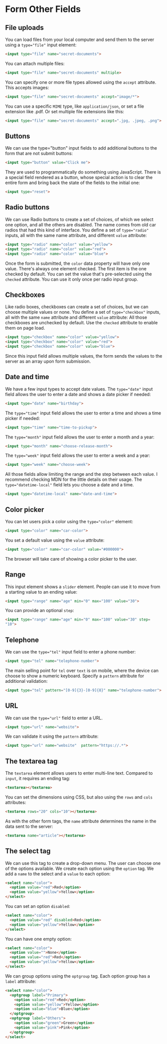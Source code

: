 # Form Other Fields

## File uploads

You can load files from your local computer and send them to the server using a `type="file"` input element:

```html
<input type="file" name="secret-documents">
```

You can attach multiple files:

```html
<input type="file" name="secret-documents" multiple>
```

You can specify one or more file types allowed using the `accept` attribute. This accepts images:

```html
<input type="file" name="secret-documents" accept="image/*">
```

You can use a specific `MIME` type, like `application/json`, or set a file extension like .pdf. Or set multiple file extensions like this:

```html
<input type="file" name="secret-documents" accept=".jpg, .jpeg, .png">
```

## Buttons

We can use the type="button" input fields to add additional buttons to the form that are not submit buttons:

```html
<input type="button" value="Click me">
```

They are used to programmatically do something using JavaScript.
There is a special field rendered as a button, whose special action is to clear the entire form and bring back the state of the fields to the initial one:

```html
<input type="reset">
```

## Radio buttons

We can use Radio buttons to create a set of choices, of which we select one option, and all the others are disabled.
The name comes from old car radios that had this kind of interface.
You define a set of `type="radio"` inputs, all with the same name attribute, and different `value` attribute:

```html
<input type="radio" name="color" value="yellow">
<input type="radio" name="color" value="red">
<input type="radio" name="color" value="blue">
```

Once the form is submitted, the `color` data property will have only one value. There's always one element checked. The first item is the one checked by default. You can set the value that's pre-selected using the `checked` attribute. You can use it only once per radio input group.

## Checkboxes

Like radio boxes, checkboxes can create a set of choices, but we can choose multiple values or none.
You define a set of `type="checkbox"` inputs, all with the same `name` attribute and different `value` attribute:
All those checkboxes are unchecked by default. Use the `checked` attribute to enable them on page load.

```html
<input type="checkbox" name="color" value="yellow">
<input type="checkbox" name="color" value="red">
<input type="checkbox" name="color" value="blue">
```

Since this input field allows multiple values, the form sends the values to the server as an array upon form submission.

## Date and time

We have a few input types to accept date values.
The `type="date"` input field allows the user to enter a date and shows a date picker if needed:

```html
<input type="date" name="birthday">
```

The `type="time"` input field allows the user to enter a time and shows a time picker if needed:

```html
<input type="time" name="time-to-pickup">
```

The `type="month"` input field allows the user to enter a month and a year:

```html
<input type="month" name="choose-release-month">
```

The `type="week"` input field allows the user to enter a week and a year:

```html
<input type="week" name="choose-week">
```

All those fields allow limiting the range and the step between each value. I recommend checking MDN for the little details on their usage.
The `type="datetime-local"` field lets you choose a date and a time.

```html
<input type="datetime-local" name="date-and-time">
```

## Color picker

You can let users pick a color using the `type="color"` element:

```html
<input type="color" name="car-color">
```

You set a default value using the `value` attribute:

```html
<input type="color" name="car-color" value="#000000">
```

The browser will take care of showing a color picker to the user.

## Range

This input element shows a `slider` element. People can use it to move from a starting value to an ending value:

```html
<input type="range" name="age" min="0" max="100" value="30">
```

You can provide an optional `step`:

```html
<input type="range" name="age" min="0" max="100" value="30" step=
"10">
```

## Telephone

We can use the `type="tel"` input field to enter a phone number:

```html
<input type="tel" name="telephone-number">
```

The main selling point for `tel` over `text` is on mobile, where the device can choose to show a numeric keyboard.
Specify a `pattern` attribute for additional validation:

```html
<input type="tel" pattern="[0-9]{3}-[0-9]{8}" name="telephone-number">
```

## URL

We can use the `type="url"` field to enter a URL.

```html
<input type="url" name="website">
```

We can validate it using the `pattern` attribute:

```html
<input type="url" name="website"  pattern="https://.*">
```

## The textarea tag

The `textarea` element allows users to enter multi-line text. Compared to `input`, it requires an ending tag:

```html
<textarea></textarea>
```

You can set the dimensions using CSS, but also using the `rows` and `cols` attributes:

```html
<textarea rows="20" cols="10"></textarea>
```

As with the other form tags, the `name` attribute determines the name in the data sent to the server:

```html
<textarea name="article"></textarea>
```

## The select tag

We can use this tag to create a drop-down menu.
The user can choose one of the options available.
We create each option using the `option` tag. We add a `name` to the select and a `value` to each option:

```html
<select name="color">
  <option value="red">Red</option>
  <option value="yellow">Yellow</option>
</select>
```

You can set an option `disabled`:

```html
<select name="color">
  <option value="red" disabled>Red</option>
  <option value="yellow">Yellow</option>
</select>
```

You can have one empty option:

```html
<select name="color">
  <option value="">None</option>
  <option value="red">Red</option>
  <option value="yellow">Yellow</option>
</select>
```

We can group options using the `optgroup` tag. Each option group has a `label` attribute:

```html
<select name="color">
  <optgroup label="Primary">
    <option value="red">Red</option>
    <option value="yellow">Yellow</option>
    <option value="blue">Blue</option>
  </optgroup>
  <optgroup label="Others">
    <option value="green">Green</option>
    <option value="pink">Pink</option>
  </optgroup>
</select>
```
